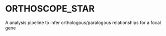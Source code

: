 # ORTHOSCOPE_STAR
 
A analysis pipeline to infer orthologous/paralogous relationships for a focal gene
